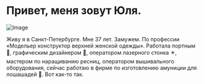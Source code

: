 # **Привет, меня зовут Юля.**
![Image](https://bugaga.ru/uploads/posts/2020-09/1599750083_finalisty-17.jpg)

Живу я в Санкт-Петербурге.
Мне 37 лет. Замужем. По профессии «Модельер конструктор верхней женской одежды».
Работала портным 🧵, графическим дизайнером 🎨, оператором лазерного стонка ✴️, мастером по наращиванию ресниц, оператором вышивального оборудования, сейчас работаю в фирме по изготовлению амуниции для лошашадей 🐎. Вот как-то так.
